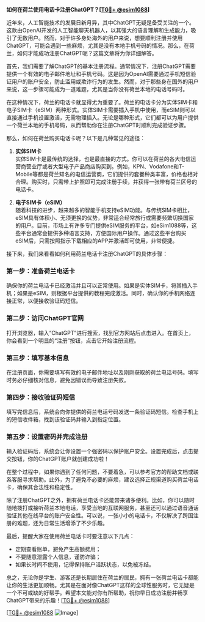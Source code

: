 **如何在荷兰使用电话卡注册ChatGPT？[[TG💪+ @esim1088](https://t.me/s/esim1088)]**

近年来，人工智能技术的发展日新月异，其中ChatGPT无疑是备受关注的一个。这款由OpenAI开发的人工智能聊天机器人，以其强大的语言理解和生成能力，吸引了无数用户。然而，对于许多身处海外的用户来说，想要顺利注册并使用ChatGPT，可能会遇到一些麻烦，尤其是没有本地手机号码的情况。那么，在荷兰，如何才能成功注册ChatGPT呢？这篇文章将为你详细解答。

首先，我们需要了解ChatGPT的基本注册流程。通常情况下，注册ChatGPT需要提供一个有效的电子邮件地址和手机号码。这是因为OpenAI需要通过手机短信验证用户的账户安全，防止滥用或欺诈行为的发生。然而，对于那些身在国外的用户来说，这一步骤可能成为一道难题，尤其是当你没有荷兰本地的电话号码时。

在这种情况下，荷兰的电话卡就显得尤为重要了。荷兰的电话卡分为实体SIM卡和电子SIM卡（eSIM）两种形式。实体SIM卡需要插入手机中使用，而eSIM则可以直接通过手机设置激活，无需物理插入。无论是哪种形式，它们都可以为用户提供一个荷兰本地的手机号码，从而帮助你在注册ChatGPT时顺利完成验证步骤。

那么，如何在荷兰购买电话卡呢？以下是几种常见的途径：

1. **实体SIM卡**  
   实体SIM卡是最传统的选择，也是最直接的方式。你可以在荷兰的各大电信运营商营业厅或者大型电子产品商店购买到。例如，KPN、Vodafone和T-Mobile等都是荷兰知名的电信运营商，它们提供的套餐种类丰富，价格也相对合理。购买时，只需带上护照即可完成注册手续，并获得一张带有荷兰区号的电话卡。

2. **电子SIM卡（eSIM）**  
   随着科技的进步，越来越多的智能手机支持eSIM功能。与传统SIM卡相比，eSIM具有体积小、无须更换的优势，非常适合经常旅行或需要频繁切换国家的用户。目前，市场上有许多专门提供eSIM服务的平台，如eSim1088等，这些平台通常会提供多种语言支持，方便国际用户操作。通过这些平台购买eSIM后，只需按照指示下载相应的APP并激活即可使用，非常便捷。

接下来，我们来看看如何利用荷兰电话卡注册ChatGPT的具体步骤：

### 第一步：准备荷兰电话卡  
确保你的荷兰电话卡已经激活并且可以正常使用。如果是实体SIM卡，将其插入手机；如果是eSIM，则根据平台提供的教程完成激活。同时，确认你的手机网络连接正常，以便接收验证码短信。

### 第二步：访问ChatGPT官网  
打开浏览器，输入“ChatGPT”进行搜索，找到官方网站后点击进入。在首页上，你会看到一个明显的“注册”按钮，点击它开始注册流程。

### 第三步：填写基本信息  
在注册页面，你需要填写有效的电子邮件地址以及刚刚获取的荷兰电话号码。填写时务必仔细核对信息，避免因错误而导致注册失败。

### 第四步：接收验证码短信  
填写完信息后，系统会向你提供的荷兰电话号码发送一条验证码短信。检查手机上的短信收件箱，找到该验证码并输入到指定位置。

### 第五步：设置密码并完成注册  
输入验证码后，系统会让你设置一个强密码以保护账户安全。设置完成后，点击提交按钮，你的ChatGPT账户就创建成功啦！

在整个过程中，如果你遇到了任何问题，不要着急，可以参考官方的帮助文档或联系客服寻求帮助。此外，为了避免不必要的麻烦，建议选择正规渠道购买荷兰电话卡，确保其合法性和稳定性。

除了注册ChatGPT之外，拥有荷兰电话卡还能带来诸多便利。比如，你可以随时随地拨打或接听荷兰本地电话，享受当地的互联网服务，甚至还可以通过语音通话验证其他在线平台的账户安全性。可以说，一张小小的电话卡，不仅解决了跨国注册的难题，还为日常生活增添了不少乐趣。

最后，提醒大家在使用荷兰电话卡时要注意以下几点：
- 定期查看账单，避免产生高额费用；
- 不要随意泄露个人信息，谨防诈骗；
- 如果长时间不使用，记得保持账户活跃状态，以免被冻结。

总之，无论你是学生、游客还是长期居住在荷兰的居民，拥有一张荷兰电话卡都能让你的生活更加顺畅。尤其是在面对像ChatGPT这样的全球性服务时，它无疑是一个不可或缺的好帮手。希望本文能对你有所帮助，祝你早日成功注册并畅享ChatGPT带来的乐趣！[[TG💪+ @esim1088](https://t.me/s/esim1088)]

[[TG💪+ @esim1088](https://t.me/s/esim1088) ![Image](https://i.postimg.cc/4NQfJmqS/Snipaste-2025-05-13-00-14-12.png)]